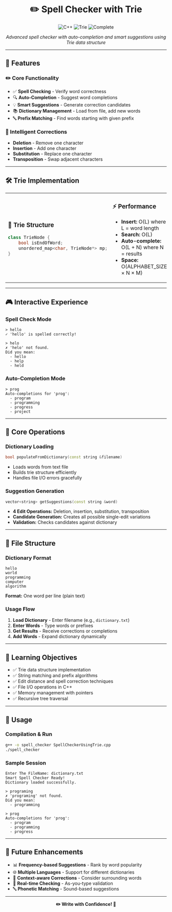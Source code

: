<div align="center">

# ✏️ Spell Checker with Trie

<p>
  <img src="https://img.shields.io/badge/Language-C%2B%2B-00599C?style=for-the-badge&logo=cplusplus&logoColor=white" alt="C++">
  <img src="https://img.shields.io/badge/Data_Structure-Trie-FF6B35?style=for-the-badge" alt="Trie">
  <img src="https://img.shields.io/badge/Status-Complete-28a745?style=for-the-badge" alt="Complete">
</p>

*Advanced spell checker with auto-completion and smart suggestions using Trie data structure*

</div>

---

## 🚀 Features

### ✏️ Core Functionality
- ✅ **Spell Checking** - Verify word correctness
- 🔍 **Auto-Completion** - Suggest word completions
- 💡 **Smart Suggestions** - Generate correction candidates
- 📚 **Dictionary Management** - Load from file, add new words
- 🔤 **Prefix Matching** - Find words starting with given prefix

### 🧠 Intelligent Corrections
- **Deletion** - Remove one character
- **Insertion** - Add one character  
- **Substitution** - Replace one character
- **Transposition** - Swap adjacent characters

---

## 🛠️ Trie Implementation

<table>
<tr>
<td width="50%">

### 🌳 Trie Structure
```cpp
class TrieNode {
    bool isEndOfWord;
    unordered_map<char, TrieNode*> mp;
}
```

</td>
<td width="50%">

### ⚡ Performance
- **Insert:** O(L) where L = word length
- **Search:** O(L) 
- **Auto-complete:** O(L + N) where N = results
- **Space:** O(ALPHABET_SIZE × N × M)

</td>
</tr>
</table>

---

## 🎮 Interactive Experience

### Spell Check Mode
```
> hello
✓ 'hello' is spelled correctly!

> helo
✗ 'helo' not found.
Did you mean:
  - hello
  - help
  - held
```

### Auto-Completion Mode
```
> prog
Auto-completions for 'prog':
  - program
  - programming
  - progress
  - project
```

---

## 🔧 Core Operations

### Dictionary Loading
```cpp
bool populateFromDictionary(const string &filename)
```
- Loads words from text file
- Builds trie structure efficiently
- Handles file I/O errors gracefully

### Suggestion Generation
```cpp
vector<string> getSuggestions(const string &word)
```
- **4 Edit Operations:** Deletion, insertion, substitution, transposition
- **Candidate Generation:** Creates all possible single-edit variations
- **Validation:** Checks candidates against dictionary

---

## 📁 File Structure

### Dictionary Format
```
hello
world
programming
computer
algorithm
```
**Format:** One word per line (plain text)

### Usage Flow
1. **Load Dictionary** - Enter filename (e.g., `dictionary.txt`)
2. **Enter Words** - Type words or prefixes
3. **Get Results** - Receive corrections or completions
4. **Add Words** - Expand dictionary dynamically

---

## 🎯 Learning Objectives

- ✅ Trie data structure implementation
- ✅ String matching and prefix algorithms
- ✅ Edit distance and spell correction techniques
- ✅ File I/O operations in C++
- ✅ Memory management with pointers
- ✅ Recursive tree traversal

---

## 🚀 Usage

### Compilation & Run
```bash
g++ -o spell_checker SpellCheckerUsingTrie.cpp
./spell_checker
```

### Sample Session
```
Enter The FileName: dictionary.txt
Smart Spell Checker Ready!
Dictionary loaded successfully.

> programing
✗ 'programing' not found.
Did you mean:
  - programming

> prog
Auto-completions for 'prog':
  - program
  - programming
  - progress
```

---

## 🔮 Future Enhancements

- 📊 **Frequency-based Suggestions** - Rank by word popularity
- 🌐 **Multiple Languages** - Support for different dictionaries
- 🎯 **Context-aware Corrections** - Consider surrounding words
- 📱 **Real-time Checking** - As-you-type validation
- 🔤 **Phonetic Matching** - Sound-based suggestions

---

<div align="center">

**✏️ Write with Confidence! 📝**

</div>